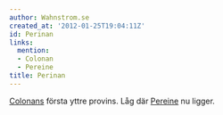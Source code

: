 ```yaml
---
author: Wahnstrom.se
created_at: '2012-01-25T19:04:11Z'
id: Perinan
links:
  mention:
  - Colonan
  - Pereine
title: Perinan
---
```


[Colonans] första yttre provins. Låg där [Pereine] nu ligger.

  [Colonans]: Colonan
  [Pereine]: Pereine
